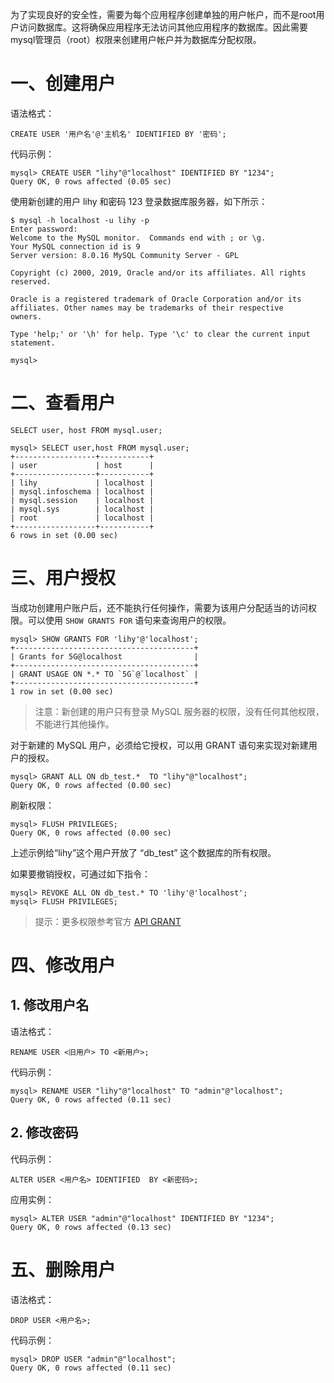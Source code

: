 为了实现良好的安全性，需要为每个应用程序创建单独的用户帐户，而不是root用户访问数据库。这将确保应用程序无法访问其他应用程序的数据库。因此需要mysql管理员（root）权限来创建用户帐户并为数据库分配权限。

# 一、创建用户

语法格式：

```mysql
CREATE USER '用户名'@'主机名' IDENTIFIED BY '密码';
```

代码示例：

```mysql
mysql> CREATE USER "lihy"@"localhost" IDENTIFIED BY "1234";
Query OK, 0 rows affected (0.05 sec)
```

使用新创建的用户 lihy 和密码 123 登录数据库服务器，如下所示：

```shell
$ mysql -h localhost -u lihy -p
Enter password: 
Welcome to the MySQL monitor.  Commands end with ; or \g.
Your MySQL connection id is 9
Server version: 8.0.16 MySQL Community Server - GPL

Copyright (c) 2000, 2019, Oracle and/or its affiliates. All rights reserved.

Oracle is a registered trademark of Oracle Corporation and/or its
affiliates. Other names may be trademarks of their respective
owners.

Type 'help;' or '\h' for help. Type '\c' to clear the current input statement.

mysql> 
```

# 二、查看用户

```mysql
SELECT user, host FROM mysql.user;
```

```mysql
mysql> SELECT user,host FROM mysql.user;
+------------------+-----------+
| user             | host      |
+------------------+-----------+
| lihy             | localhost |
| mysql.infoschema | localhost |
| mysql.session    | localhost |
| mysql.sys        | localhost |
| root             | localhost |
+------------------+-----------+
6 rows in set (0.00 sec)
```

# 三、用户授权

当成功创建用户账户后，还不能执行任何操作，需要为该用户分配适当的访问权限。可以使用 `SHOW GRANTS FOR` 语句来查询用户的权限。

```mysql
mysql> SHOW GRANTS FOR 'lihy'@'localhost';
+----------------------------------------+
| Grants for 5G@localhost                |
+----------------------------------------+
| GRANT USAGE ON *.* TO `5G`@`localhost` |
+----------------------------------------+
1 row in set (0.00 sec)
```

> 注意：新创建的用户只有登录 MySQL 服务器的权限，没有任何其他权限，不能进行其他操作。

对于新建的 MySQL 用户，必须给它授权，可以用 GRANT 语句来实现对新建用户的授权。

```mysql
mysql> GRANT ALL ON db_test.*  TO "lihy"@"localhost";
Query OK, 0 rows affected (0.00 sec)

```

刷新权限：

```mysql
mysql> FLUSH PRIVILEGES;
Query OK, 0 rows affected (0.00 sec)
```

上述示例给“lihy”这个用户开放了 “db_test” 这个数据库的所有权限。

如果要撤销授权，可通过如下指令：

```mysql
mysql> REVOKE ALL ON db_test.* TO 'lihy'@'localhost';
mysql> FLUSH PRIVILEGES;
```

> 提示：更多权限参考官方 [API GRANT](https://dev.mysql.com/doc/refman/8.0/en/grant.html)

# 四、修改用户

## 1. 修改用户名

语法格式：

```mysql
RENAME USER <旧用户> TO <新用户>;
```

代码示例：

```mysql
mysql> RENAME USER "lihy"@"localhost" TO "admin"@"localhost";
Query OK, 0 rows affected (0.11 sec)
```

## 2. 修改密码

代码示例：

```mysql
ALTER USER <用户名> IDENTIFIED  BY <新密码>;
```

应用实例：

```mysql
mysql> ALTER USER "admin"@"localhost" IDENTIFIED BY "1234";
Query OK, 0 rows affected (0.13 sec)
```

# 五、删除用户

语法格式：

```mysql
DROP USER <用户名>;
```

代码示例：

```mysql
mysql> DROP USER "admin"@"localhost";
Query OK, 0 rows affected (0.11 sec)
```

